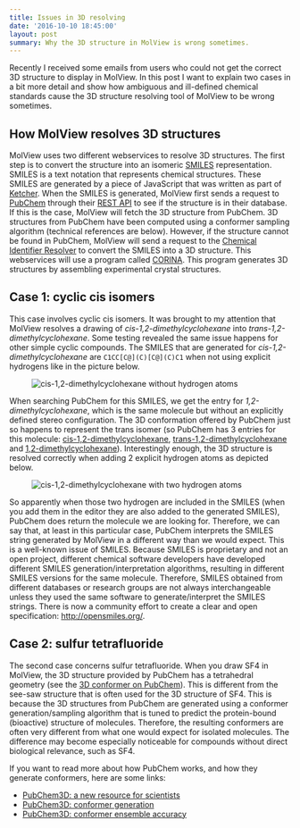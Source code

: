 ```yaml
---
title: Issues in 3D resolving
date: '2016-10-10 18:45:00'
layout: post
summary: Why the 3D structure in MolView is wrong sometimes.
---
```

Recently I received some emails from users who could not get the correct 3D structure to display in MolView. In this post I want to explain two cases in a bit more detail and show how ambiguous and ill-defined chemical standards cause the 3D structure resolving tool of MolView to be wrong sometimes.

## How MolView resolves 3D structures
MolView uses two different webservices to resolve 3D structures. The first step is to convert the structure into an isomeric [SMILES](http://www.daylight.com/dayhtml/doc/theory/theory.smiles.html) representation. SMILES is a text notation that represents chemical structures. These SMILES are generated by a piece of JavaScript that was written as part of [Ketcher](https://github.com/ggasoftware/ketcher).
When the SMILES is generated, MolView first sends a request to [PubChem](https://pubchem.ncbi.nlm.nih.gov/) through their [REST API](https://pubchem.ncbi.nlm.nih.gov/pug_rest/PUG_REST.html) to see if the structure is in their database. If this is the case, MolView will fetch the 3D structure from PubChem. 3D structures from PubChem have been computed using a conformer sampling algorithm (technical references are below).
However, if the structure cannot be found in PubChem, MolView will send a request to the [Chemical Identifier Resolver](https://cactus.nci.nih.gov/chemical/structure) to convert the SMILES into a 3D structure. This webservices will use a program called [CORINA](https://www.mn-am.com/products/corina). This program generates 3D structures by assembling experimental crystal structures.

## Case 1: cyclic cis isomers
This case involves cyclic cis isomers. It was brought to my attention that MolView resolves a drawing of *cis-1,2-dimethylcyclohexane* into *trans-1,2-dimethylcyclohexane*. Some testing revealed the same issue happens for other simple cyclic compounds. The SMILES that are generated for *cis-1,2-dimethylcyclohexane* are `C1CC[C@](C)[C@](C)C1` when not using explicit hydrogens like in the picture below.

<figure>
  <img src="{{ site.baseurl }}/forestryio/images/no-hydrogen.png" alt="cis-1,2-dimethylcyclohexane without hydrogen atoms">
</figure>

When searching PubChem for this SMILES, we get the entry for *1,2-dimethylcyclohexane*, which is the same molecule but without an explicitly defined stereo configuration. The 3D conformation offered by PubChem just so happens to represent the trans isomer (so PubChem has 3 entries for this molecule: [cis-1,2-dimethylcyclohexane](https://pubchem.ncbi.nlm.nih.gov/compound/16628), [trans-1,2-dimethylcyclohexane](https://pubchem.ncbi.nlm.nih.gov/compound/23313) and [1,2-dimethylcyclohexane](https://pubchem.ncbi.nlm.nih.gov/compound/11416)).
Interestingly enough, the 3D structure is resolved correctly when adding 2 explicit hydrogen atoms as depicted below.

<figure>
  <img src="{{ site.baseurl }}/forestryio/images/with-hydrogen.png" alt="cis-1,2-dimethylcyclohexane with two hydrogen atoms">
</figure>

So apparently when those two hydrogen are included in the SMILES (when you add them in the editor they are also added to the generated SMILES), PubChem does return the molecule we are looking for. Therefore, we can say that, at least in this particular case, PubChem interprets the SMILES string generated by MolView in a different way than we would expect. This is a well-known issue of SMILES. Because SMILES is proprietary and not an open project, different chemical software developers have developed different SMILES generation/interpretation algorithms, resulting in different SMILES versions for the same molecule. Therefore, SMILES obtained from different databases or research groups are not always interchangeable unless they used the same software to generate/interpret the SMILES strings.
There is now a community effort to create a clear and open specification: http://opensmiles.org/.

## Case 2: sulfur tetrafluoride
The second case concerns sulfur tetrafluoride. When you draw SF4 in MolView, the 3D structure provided by PubChem has a tetrahedral geometry (see the [3D conformer on PubChem](https://pubchem.ncbi.nlm.nih.gov/compound/sulfur_tetrafluoride#section=3D-Conformer)). This is different from the see-saw structure that is often used for the 3D structure of SF4. This is because the 3D structures from PubChem are generated using a conformer generation/sampling algorithm that is tuned to predict the protein-bound (bioactive) structure of molecules. Therefore, the resulting conformers are often very different from what one would expect for isolated molecules. The difference may become especially noticeable for compounds without direct biological relevance, such as SF4.

If you want to read more about how PubChem works, and how they generate conformers, here are some links:

+ [PubChem3D: a new resource for scientists](http://jcheminf.springeropen.com/articles/10.1186/1758-2946-3-32)
+ [PubChem3D: conformer generation](http://jcheminf.springeropen.com/articles/10.1186/1758-2946-3-4)
+ [PubChem3D: conformer ensemble accuracy](http://jcheminf.springeropen.com/articles/10.1186/1758-2946-5-1)
